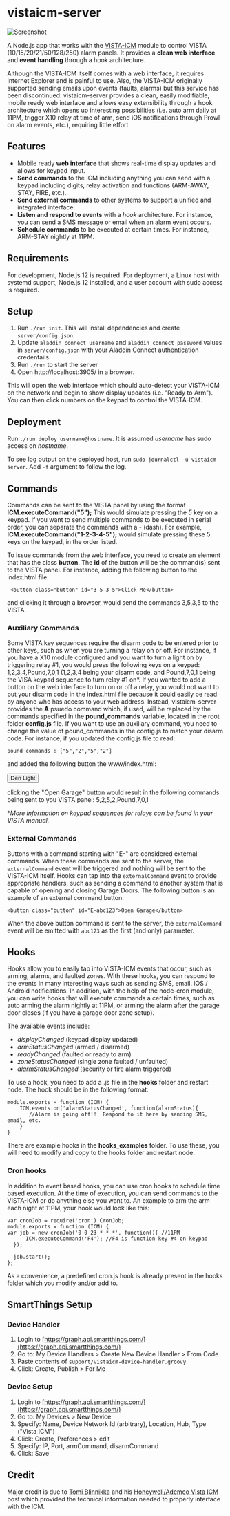 # vistaicm-server

![Screenshot](https://raw.github.com/bradyholt/vistaicm-server/gh-pages/screenshot.png)

A Node.js app that works with the [VISTA-ICM](http://controlworks.com/modules/Product.aspx?pid=80) module to control VISTA (10/15/20/21/50/128/250) alarm panels. It provides a **clean web interface** and **event handling** through a hook architecture.

Although the VISTA-ICM itself comes with a web interface, it requires Internet Explorer and is painful to use. Also, the VISTA-ICM originally supported sending emails upon events (faults, alarms) but this service has been discontinued. vistaicm-server provides a clean, easily modifiable, mobile ready web interface and allows easy extensibility through a hook architecture which opens up interesting possibilities (i.e. auto arm daily at 11PM, trigger X10 relay at time of arm, send iOS notifications through Prowl on alarm events, etc.), requiring little effort.

## Features

- Mobile ready **web interface** that shows real-time display updates and allows for keypad input.
- **Send commands** to the ICM including anything you can send with a keypad including digits, relay activation and functions (ARM-AWAY, STAY, FIRE, etc.).
- **Send external commands** to other systems to support a unified and integrated interface.
- **Listen and respond to events** with a _hook_ architecture. For instance, you can send a SMS message or email when an alarm event occurs.
- **Schedule commands** to be executed at certain times. For instance, ARM-STAY nightly at 11PM.

## Requirements

For development, Node.js 12 is required. For deployment, a Linux host with systemd support, Node.js 12 installed, and a user account with sudo access is required.

## Setup

1. Run `./run init`. This will install dependencies and create `server/config.json`.
1. Update `aladdin_connect_username` and `aladdin_connect_password` values in `server/config.json` with your Aladdin Connect authentication credentails.
1. Run `./run` to start the server
1. Open http://localhost:3905/ in a browser.

This will open the web interface which should auto-detect your VISTA-ICM on the network and begin to show display updates (i.e. "Ready to Arm"). You can then click numbers on the keypad to control the VISTA-ICM.

## Deployment

Run `./run deploy username@hostname`. It is assumed _username_ has sudo access on _hostname_.

To see log output on the deployed host, run `sudo journalctl -u vistaicm-server`. Add `-f` argument to follow the log.

## Commands

Commands can be sent to the VISTA panel by using the format **ICM.executeCommand("5");** This would simulate pressing the _5_ key on a keypad. If you want to send multiple commands to be executed in serial order, you can separate the commands with a _-_ (dash). For example, **ICM.executeCommand("1-2-3-4-5");** would simulate pressing these 5 keys on the keypad, in the order listed.

To issue commands from the web interface, you need to create an element that has the class **button**. The **id** of the button will be the command(s) sent to the VISTA panel. For instance, adding the following button to the index.html file:

     <button class="button" id="3-5-3-5">Click Me</button>

and clicking it through a browser, would send the commands 3,5,3,5 to the VISTA.

### Auxiliary Commands

Some VISTA key sequences require the disarm code to be entered prior to other keys, such as when you are turning a relay on or off. For instance, if you have a X10 module configured and you want to turn a light on by triggering relay #1, you would press the following keys on a keypad: 1,2,3,4,Pound,7,0,1 (1,2,3,4 being your disarm code, and Pound,7,0,1 being the VISA keypad sequence to turn relay #1 on\*. If you wanted to add a button on the web interface to turn on or off a relay, you would not want to put your disarm code in the index.html file because it could easily be read by anyone who has access to your web address. Instead, vistaicm-server provides the **A** psuedo command which, if used, will be replaced by the commands specified in the **pound_commands** variable, located in the root folder **config.js** file. If you want to use an auxiliary command, you need to change the value of pound_commands in the config.js to match your disarm code. For instance, if you updated the config.js file to read:

    pound_commands : ["5","2","5","2"]

and added the following button the www/index.html:
  
 <button class="button" id="A-Pound-7-0-1">Den Light</button>

clicking the "Open Garage" button would result in the following commands being sent to you VISTA panel: 5,2,5,2,Pound,7,0,1

\*_More information on keypad sequences for relays can be found in your VISTA manual._

### External Commands

Buttons with a command starting with "E-" are considered external commands. When these commands are sent to the server, the `externalCommand` event will be triggered and nothing will be sent to the VISTA-ICM itself. Hooks can tap into the `externalCommand` event to provide appropriate handlers, such as sending a command to another system that is capable of opening and closing Garage Doors. The following button is an example of an external command button:

    <button class="button" id="E-abc123">Open Garage</button>

When the above button command is sent to the server, the `externalCommand` event will be emitted with `abc123` as the first (and only) parameter.

## Hooks

Hooks allow you to easily tap into VISTA-ICM events that occur, such as arming, alarms, and faulted zones. With these hooks, you can respond to the events in many interesting ways such as sending SMS, email. iOS / Android notifications. In addition, with the help of the node-cron module, you can write hooks that will execute commands a certain times, such as auto arming the alarm nightly at 11PM, or arming the alarm after the garage door closes (if you have a garage door zone setup).

The available events include:

- _displayChanged_ (keypad display updated)
- _armStatusChanged_ (armed / disarmed)
- _readyChanged_ (faulted or ready to arm)
- _zoneStatusChanged_ (single zone faulted / unfaulted)
- _alarmStatusChanged_ (security or fire alarm triggered)

To use a hook, you need to add a .js file in the **hooks** folder and restart node. The hook should be in the following format:

    module.exports = function (ICM) {
        ICM.events.on('alarmStatusChanged', function(alarmStatus){
           //Alarm is going off!!  Respond to it here by sending SMS, email, etc.
        }
    }

There are example hooks in the **hooks_examples** folder. To use these, you will need to modify and copy to the hooks folder and restart node.

### Cron hooks

In addition to event based hooks, you can use cron hooks to schedule time based execution. At the time of execution, you can send commands to the VISTA-ICM or do anything else you want to. An example to arm the arm each night at 11PM, your hook would look like this:

    var cronJob = require('cron').CronJob;
    module.exports = function (ICM) {
    var job = new cronJob('0 0 23 * * *', function(){ //11PM
          ICM.executeCommand('F4'); //F4 is function key #4 on keypad
      });

      job.start();
    };

As a convenience, a predefined cron.js hook is already present in the hooks folder which you modify and/or add to.

## SmartThings Setup

### Device Handler

1. Login to [https://graph.api.smartthings.com/](https://graph.api.smartthings.com/)
1. Go to: My Device Handlers > Create New Device Handler > From Code
1. Paste contents of `support/vistaicm-device-handler.groovy`
1. Click: Create, Publish > For Me

### Device Setup

1. Login to [https://graph.api.smartthings.com/](https://graph.api.smartthings.com/)
2. Go to: My Devices > New Device
3. Specify: Name, Device Network Id (arbitrary), Location, Hub, Type ("Vista ICM")
4. Click: Create, Preferences > edit
5. Specify: IP, Port, armCommand, disarmCommand
6. Click: Save

## Credit

Major credit is due to [Tomi Blinnikka](https://twitter.com/docBliny) and his [Honeywell/Ademco Vista ICM](http://bliny.net/blog/post/HoneywellAdemco-Vista-ICM-network.aspx) post which provided the technical information needed to properly interface with the ICM.
